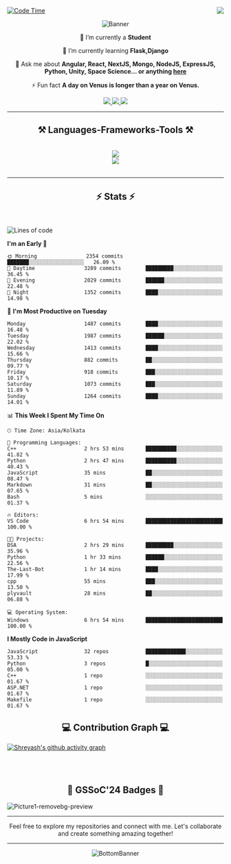 <div>
 
<img align="right" src="https://visitor-badge.laobi.icu/badge?page_id=shreyash3087.shreyash3087" />

 [![Code Time](https://wakatime.com/badge/user/cd5f70df-e644-46f4-a03b-e1ce78615131.svg)](https://wakatime.com/@cd5f70df-e644-46f4-a03b-e1ce78615131)
 
</div>


<div align="center">
 
![Banner](https://github.com/user-attachments/assets/fe33d289-b057-4d85-ad76-3103802aa9e1)

</div>


<div align="center">
 
 🔭 I’m currently a **Student** 
 
 🌱 I’m currently learning **Flask,Django**

💬 Ask me about **Angular, React, NextJS, Mongo, NodeJS, ExpressJS, Python, Unity, Space Science... or anything [here](https://github.com/shreyash3087/shreyash3087/issues)**

⚡ Fun fact **A day on Venus is longer than a year on Venus.**

</div>
 
<div align="center"> 
  <a href="mailto:shreyash3087@gmail.com">
    <img src="https://img.shields.io/badge/Gmail-333333?style=for-the-badge&logo=gmail&logoColor=red" />
  </a>
  <a href="https://www.linkedin.com/in/shreyash-srivastava-1a1161280" target="_blank">
    <img src="https://img.shields.io/badge/LinkedIn-0077B5?style=for-the-badge&logo=linkedin&logoColor=white" target="_blank" />
  </a>
  <a href="https://github.com/shreyash3087" target="_blank">
     <img src="https://img.shields.io/badge/Github-FF5722?style=for-the-badge&logo=github&logoColor=white" target="_blank" />
  </a>
</div>
<hr/>
 
<h2 align="center">⚒️ Languages-Frameworks-Tools ⚒️</h2>
<br/>
<div align="center">
    <img src="https://skillicons.dev/icons?i=react,bootstrap,html,css,vscode,github,figma,cpp,vercel,netlify" /><br>
    <img src="https://skillicons.dev/icons?i=tailwind,git,nodejs,python,javascript,typescript,express,firebase,mongodb,nextjs,unity,azure,blender" /><br>
</div>

<br/>
<hr/>

<h2 align="center">⚡ Stats ⚡</h2>

<br>
<div>
 
 
<!--START_SECTION:waka-->
![Lines of code](https://img.shields.io/badge/From%20Hello%20World%20I%27ve%20Written-5.2%20million%20lines%20of%20code-blue)

**I'm an Early 🐤** 

```text
🌞 Morning                2354 commits        ███████░░░░░░░░░░░░░░░░░░   26.09 % 
🌆 Daytime                3289 commits        █████████░░░░░░░░░░░░░░░░   36.45 % 
🌃 Evening                2029 commits        ██████░░░░░░░░░░░░░░░░░░░   22.48 % 
🌙 Night                  1352 commits        ████░░░░░░░░░░░░░░░░░░░░░   14.98 % 
```
📅 **I'm Most Productive on Tuesday** 

```text
Monday                   1487 commits        ████░░░░░░░░░░░░░░░░░░░░░   16.48 % 
Tuesday                  1987 commits        ██████░░░░░░░░░░░░░░░░░░░   22.02 % 
Wednesday                1413 commits        ████░░░░░░░░░░░░░░░░░░░░░   15.66 % 
Thursday                 882 commits         ██░░░░░░░░░░░░░░░░░░░░░░░   09.77 % 
Friday                   918 commits         ███░░░░░░░░░░░░░░░░░░░░░░   10.17 % 
Saturday                 1073 commits        ███░░░░░░░░░░░░░░░░░░░░░░   11.89 % 
Sunday                   1264 commits        ████░░░░░░░░░░░░░░░░░░░░░   14.01 % 
```


📊 **This Week I Spent My Time On** 

```text
🕑︎ Time Zone: Asia/Kolkata

💬 Programming Languages: 
C++                      2 hrs 53 mins       ██████████░░░░░░░░░░░░░░░   41.82 % 
Python                   2 hrs 47 mins       ██████████░░░░░░░░░░░░░░░   40.43 % 
JavaScript               35 mins             ██░░░░░░░░░░░░░░░░░░░░░░░   08.47 % 
Markdown                 31 mins             ██░░░░░░░░░░░░░░░░░░░░░░░   07.65 % 
Bash                     5 mins              ░░░░░░░░░░░░░░░░░░░░░░░░░   01.37 % 

🔥 Editors: 
VS Code                  6 hrs 54 mins       █████████████████████████   100.00 % 

🐱‍💻 Projects: 
DSA                      2 hrs 29 mins       █████████░░░░░░░░░░░░░░░░   35.96 % 
Python                   1 hr 33 mins        ██████░░░░░░░░░░░░░░░░░░░   22.56 % 
The-Last-Bot             1 hr 14 mins        ████░░░░░░░░░░░░░░░░░░░░░   17.99 % 
cpp                      55 mins             ███░░░░░░░░░░░░░░░░░░░░░░   13.50 % 
plyvault                 28 mins             ██░░░░░░░░░░░░░░░░░░░░░░░   06.88 % 

💻 Operating System: 
Windows                  6 hrs 54 mins       █████████████████████████   100.00 % 
```

**I Mostly Code in JavaScript** 

```text
JavaScript               32 repos            █████████████░░░░░░░░░░░░   53.33 % 
Python                   3 repos             █░░░░░░░░░░░░░░░░░░░░░░░░   05.00 % 
C++                      1 repo              ░░░░░░░░░░░░░░░░░░░░░░░░░   01.67 % 
ASP.NET                  1 repo              ░░░░░░░░░░░░░░░░░░░░░░░░░   01.67 % 
Makefile                 1 repo              ░░░░░░░░░░░░░░░░░░░░░░░░░   01.67 % 
```




<!--END_SECTION:waka-->

</div>

<div>
  <div align="center" ><h2 align="center">💻 Contribution Graph 💻</h2></div>
 
  [![Shreyash's github activity graph](https://github-readme-activity-graph.vercel.app/graph?username=shreyash3087&hide_border=true&theme=github)](https://github.com/ashutosh00710/github-readme-activity-graph)
 
</div>

<br/><br/>

<h2 align="center">🔰 GSSoC'24 Badges 🔰</h2>

![Picture1-removebg-preview](https://github.com/user-attachments/assets/4ece96a5-043a-44df-b51b-40738d3603ff)

<div align="center"> 
  <hr/>
  Feel free to explore my repositories and connect with me. Let's collaborate and create something amazing together!
  <hr/>
</div>

<div align="center">
 
![BottomBanner](https://github.com/user-attachments/assets/7afe064f-9b9f-401d-bec1-35c8625bb3dc)

</div>


